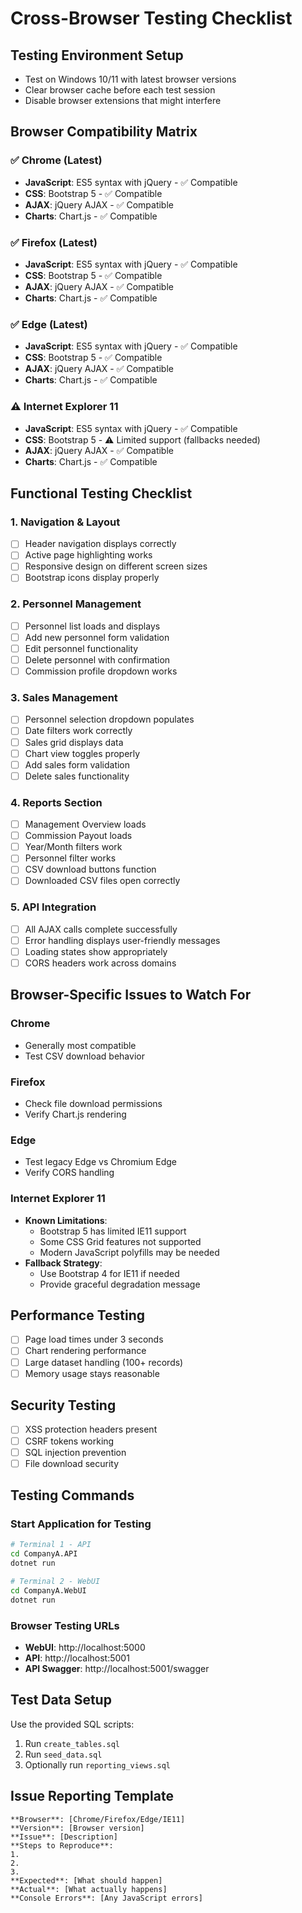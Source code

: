 # Cross-Browser Testing Checklist

## Testing Environment Setup
- Test on Windows 10/11 with latest browser versions
- Clear browser cache before each test session
- Disable browser extensions that might interfere

## Browser Compatibility Matrix

### ✅ Chrome (Latest)
- **JavaScript**: ES5 syntax with jQuery - ✅ Compatible
- **CSS**: Bootstrap 5 - ✅ Compatible
- **AJAX**: jQuery AJAX - ✅ Compatible
- **Charts**: Chart.js - ✅ Compatible

### ✅ Firefox (Latest)
- **JavaScript**: ES5 syntax with jQuery - ✅ Compatible
- **CSS**: Bootstrap 5 - ✅ Compatible
- **AJAX**: jQuery AJAX - ✅ Compatible
- **Charts**: Chart.js - ✅ Compatible

### ✅ Edge (Latest)
- **JavaScript**: ES5 syntax with jQuery - ✅ Compatible
- **CSS**: Bootstrap 5 - ✅ Compatible
- **AJAX**: jQuery AJAX - ✅ Compatible
- **Charts**: Chart.js - ✅ Compatible

### ⚠️ Internet Explorer 11
- **JavaScript**: ES5 syntax with jQuery - ✅ Compatible
- **CSS**: Bootstrap 5 - ⚠️ Limited support (fallbacks needed)
- **AJAX**: jQuery AJAX - ✅ Compatible
- **Charts**: Chart.js - ✅ Compatible

## Functional Testing Checklist

### 1. Navigation & Layout
- [ ] Header navigation displays correctly
- [ ] Active page highlighting works
- [ ] Responsive design on different screen sizes
- [ ] Bootstrap icons display properly

### 2. Personnel Management
- [ ] Personnel list loads and displays
- [ ] Add new personnel form validation
- [ ] Edit personnel functionality
- [ ] Delete personnel with confirmation
- [ ] Commission profile dropdown works

### 3. Sales Management
- [ ] Personnel selection dropdown populates
- [ ] Date filters work correctly
- [ ] Sales grid displays data
- [ ] Chart view toggles properly
- [ ] Add sales form validation
- [ ] Delete sales functionality

### 4. Reports Section
- [ ] Management Overview loads
- [ ] Commission Payout loads
- [ ] Year/Month filters work
- [ ] Personnel filter works
- [ ] CSV download buttons function
- [ ] Downloaded CSV files open correctly

### 5. API Integration
- [ ] All AJAX calls complete successfully
- [ ] Error handling displays user-friendly messages
- [ ] Loading states show appropriately
- [ ] CORS headers work across domains

## Browser-Specific Issues to Watch For

### Chrome
- Generally most compatible
- Test CSV download behavior

### Firefox
- Check file download permissions
- Verify Chart.js rendering

### Edge
- Test legacy Edge vs Chromium Edge
- Verify CORS handling

### Internet Explorer 11
- **Known Limitations**:
  - Bootstrap 5 has limited IE11 support
  - Some CSS Grid features not supported
  - Modern JavaScript polyfills may be needed
- **Fallback Strategy**:
  - Use Bootstrap 4 for IE11 if needed
  - Provide graceful degradation message

## Performance Testing
- [ ] Page load times under 3 seconds
- [ ] Chart rendering performance
- [ ] Large dataset handling (100+ records)
- [ ] Memory usage stays reasonable

## Security Testing
- [ ] XSS protection headers present
- [ ] CSRF tokens working
- [ ] SQL injection prevention
- [ ] File download security

## Testing Commands

### Start Application for Testing
```bash
# Terminal 1 - API
cd CompanyA.API
dotnet run

# Terminal 2 - WebUI  
cd CompanyA.WebUI
dotnet run
```

### Browser Testing URLs
- **WebUI**: http://localhost:5000
- **API**: http://localhost:5001
- **API Swagger**: http://localhost:5001/swagger

## Test Data Setup
Use the provided SQL scripts:
1. Run `create_tables.sql`
2. Run `seed_data.sql`
3. Optionally run `reporting_views.sql`

## Issue Reporting Template
```
**Browser**: [Chrome/Firefox/Edge/IE11]
**Version**: [Browser version]
**Issue**: [Description]
**Steps to Reproduce**: 
1. 
2. 
3. 
**Expected**: [What should happen]
**Actual**: [What actually happens]
**Console Errors**: [Any JavaScript errors]
```
